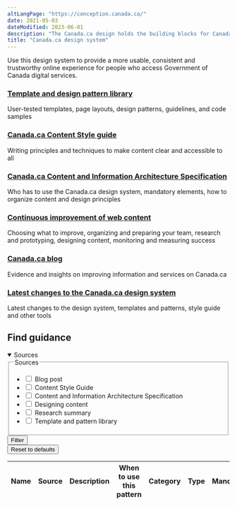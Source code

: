 ```yaml
--- 
altLangPage: "https://conception.canada.ca/"
date: 2021-05-03
dateModified: 2023-06-01
description: "The Canada.ca design holds the building blocks for Canada.ca  – our templates and patterns make Government of Canada digital services more usable, consistent and trustworthy."
title: "Canada.ca design system"
---
```

<p>Use this design system to provide a more usable, consistent and trustworthy online experience for people who access Government of Canada digital services.</p>
<section>
  <div class="row">
    <section class="wb-eqht gc-drmt">
      <div class="col-md-4">
        <h3 class="h5"><a href="{{ site.url }}/pattern-library.html">Template and design pattern library</a></h3>
        <p>User-tested templates, page layouts, design patterns, guidelines, and code samples</p>
      </div>
      <div class="col-md-4">
        <h3 class="h5"><a href="{{ site.url }}/style-guide/">Canada.ca Content Style guide</a></h3>
        <p>Writing principles and techniques to make content clear and accessible to all</p>
      </div>
      <div class="col-md-4">
        <h3 class="h5"><a href="{{ site.url }}/architecture/canada-content-information-architecture-specification.html">Canada.ca Content and Information Architecture Specification</a></h3>
        <p>Who has to use the Canada.ca design system, mandatory elements, how to organize content and design principles</p>
      </div>
      <div class="col-md-4">
        <h3 class="h5"><a href="{{ site.url }}/continuous-improvement.html">Continuous improvement of web content </a></h3>
        <p>Choosing what to improve, organizing and preparing your team, research and prototyping, designing content, monitoring and measuring success</p>
      </div>
      <div class="col-md-4">
        <h3 class="h5"><a href="{{ site.urlblogca }}">Canada.ca blog</a></h3>
        <p>Evidence and insights on improving information and services on Canada.ca</p>
      </div>
      <div class="col-md-4">
        <h3 class="h5"><a href="{{ site.url }}/about/latest-changes.html">Latest changes to the Canada.ca design system</a></h3>
        <p>Latest changes to the design system, templates and patterns, style guide and other tools</p>
      </div>
    </section>
  </div>
</section>
<section>
  <h2>Find guidance</h2>
  <div class="row mrgn-tp-md">
    <div class="col-md-3 small">
      <details open>
        <summary class="bg-primary text-center">Sources</summary>
        <form class="wb-tables-filter mrgn-lft-md mrgn-rght-md" data-bind-to="design">
          <div class="row">
            <div class="form-group">
              <fieldset>
                <legend class="wb-inv"><span class="field-name">Sources</span></legend>
                <ul class="list-unstyled">
                  <li class="checkbox">
                    <label for="dt_source1">
                      <input type="checkbox" id="dt_source1" name="dt_source" data-column="1" value="Blog post">
                      Blog post</label>
                  </li>
                  <li class="checkbox">
                    <label for="dt_source2">
                      <input type="checkbox" id="dt_source2" name="dt_source" data-column="1" value="Content Style Guide">
                      Content Style Guide</label>
                  </li>
                  <li class="checkbox">
                    <label for="dt_source3">
                      <input type="checkbox" id="dt_source3" name="dt_source" data-column="1" value="Content and Information Architecture Specification">
                      Content and Information Architecture Specification</label>
                  </li>
                  <li class="checkbox">
                    <label for="dt_source4">
                      <input type="checkbox" id="dt_source4" name="dt_source" data-column="1" value="Designing content">
                      Designing content</label>
                  </li>
                  <li class="checkbox">
                    <label for="dt_source5">
                      <input type="checkbox" id="dt_source5" name="dt_source" data-column="1" value="Research summary">
                      Research summary</label>
                  </li>
                  <li class="checkbox">
                    <label for="dt_source6">
                      <input type="checkbox" id="dt_source6" name="dt_source" data-column="1" value="Template and pattern library">
                      Template and pattern library</label>
                  </li>
                </ul>
              </fieldset>
            </div>
            <div class="col-md-12">
              <button type="submit" class="btn btn-primary full-width" aria-controls="dataset-filter"><span class="fas fa-filter mrgn-rght-sm"></span> Filter</button>
            </div>
            <div class="col-md-12 mrgn-tp-md">
              <button type="reset" class="btn btn-default full-width">Reset to defaults</button>
            </div>
          </div>
        </form>
      </details>
    </div>
    <div class="col-md-9">
      <div class="panel panel-default">
        <div class="mrgn-tp-md mrgn-bttm-md">
          <table class="wb-tables table table-striped small mrgn-tp-lg brdr-tp" aria-live="polite" id="design" data-page-length="25" data-wb-tables="{
            &quot;bDeferRender&quot;: true,
            &quot;ajaxSource&quot;: &quot;./ajax/patterns-01-en.json&quot;,
            &quot;order&quot;: [0, &quot;asc&quot;],
            &quot;paging&quot;: true,
            &quot;info&quot;: true,
            &quot;columns&quot;: [
            { &quot;data&quot;: &quot;NAME&quot;, &quot;className&quot;: &quot;&quot; },
            { &quot;data&quot;: &quot;SOURCE&quot;, &quot;className&quot;: &quot;&quot; },
            { &quot;data&quot;: &quot;DESCRIPTION&quot;, &quot;className&quot;: &quot;&quot;, &quot;orderable&quot;: false },
            { &quot;data&quot;: &quot;WHENTOUSE&quot;,  &quot;visible&quot;: false },
            { &quot;data&quot;: &quot;CATEGORY&quot;,  &quot;visible&quot;: false },
            { &quot;data&quot;: &quot;TYPE&quot;,  &quot;visible&quot;: false },
            { &quot;data&quot;: &quot;MANDATORY&quot;,  &quot;visible&quot;: false },
            { &quot;data&quot;: &quot;TANDP&quot;,  &quot;visible&quot;: false }
            ]
            }">
            <thead>
              <tr>
                <th class="col-md-05">Name</th>
                <th class="col-md-02">Source</th>
                <th class="col-md-05">Description</th>
                <th>When to use this pattern</th>
                <th>Category</th>
                <th>Type</th>
                <th>Mandatory</th>
                <th>Tempalates and patterns</th>
              </tr>
            </thead>
          </table>
        </div>
      </div>
    </div>
  </div>
</section>
